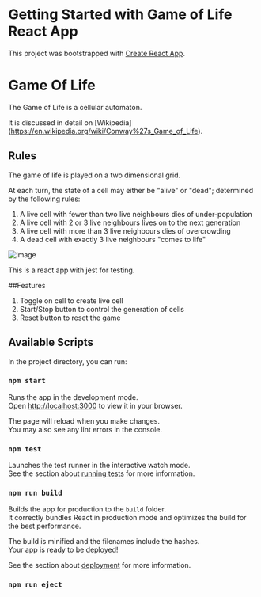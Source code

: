 # Getting Started with Game of Life React App

This project was bootstrapped with [Create React App](https://github.com/facebook/create-react-app).

# Game Of Life

The Game of Life is a cellular automaton.

It is discussed in detail on [Wikipedia] (https://en.wikipedia.org/wiki/Conway%27s_Game_of_Life).

## Rules
The game of life is played on a two dimensional grid.

At each turn, the state of a cell may either be "alive" or "dead"; determined by the following rules:

1. A live cell with fewer than two live neighbours dies of under-population
2. A live cell with 2 or 3 live neighbours lives on to the next generation
3. A live cell with more than 3 live neighbours dies of overcrowding
4. A dead cell with exactly 3 live neighbours "comes to life"

![image](https://github.com/user-attachments/assets/81433f52-fc57-43aa-a82f-e47cfe770424)

This is a react app with jest for testing.

##Features
1. Toggle on cell to create live cell
2. Start/Stop button to control the generation of cells
3. Reset button to reset the game

## Available Scripts

In the project directory, you can run:

### `npm start`

Runs the app in the development mode.\
Open [http://localhost:3000](http://localhost:3000) to view it in your browser.

The page will reload when you make changes.\
You may also see any lint errors in the console.

### `npm test`

Launches the test runner in the interactive watch mode.\
See the section about [running tests](https://facebook.github.io/create-react-app/docs/running-tests) for more information.

### `npm run build`

Builds the app for production to the `build` folder.\
It correctly bundles React in production mode and optimizes the build for the best performance.

The build is minified and the filenames include the hashes.\
Your app is ready to be deployed!

See the section about [deployment](https://facebook.github.io/create-react-app/docs/deployment) for more information.

### `npm run eject`


